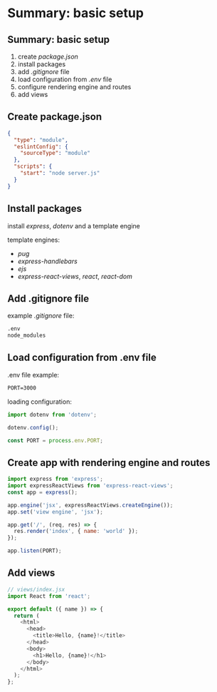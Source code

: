 # Summary: basic setup

## Summary: basic setup

1. create _package.json_
2. install packages
3. add _.gitignore_ file
4. load configuration from _.env_ file
5. configure rendering engine and routes
6. add views

## Create package.json

```json
{
  "type": "module",
  "eslintConfig": {
    "sourceType": "module"
  },
  "scripts": {
    "start": "node server.js"
  }
}
```

## Install packages

install _express_, _dotenv_ and a template engine

template engines:

- _pug_
- _express-handlebars_
- _ejs_
- _express-react-views_, _react_, _react-dom_

## Add .gitignore file

example _.gitignore_ file:

```txt
.env
node_modules
```

## Load configuration from .env file

.env file example:

```txt
PORT=3000
```

loading configuration:

```js
import dotenv from 'dotenv';

dotenv.config();

const PORT = process.env.PORT;
```

## Create app with rendering engine and routes

```js
import express from 'express';
import expressReactViews from 'express-react-views';
const app = express();

app.engine('jsx', expressReactViews.createEngine());
app.set('view engine', 'jsx');

app.get('/', (req, res) => {
  res.render('index', { name: 'world' });
});

app.listen(PORT);
```

## Add views

```js
// views/index.jsx
import React from 'react';

export default ({ name }) => {
  return (
    <html>
      <head>
        <title>Hello, {name}!</title>
      </head>
      <body>
        <h1>Hello, {name}!</h1>
      </body>
    </html>
  );
};
```
